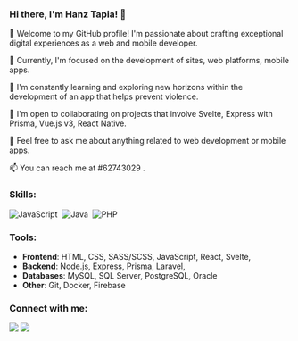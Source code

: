 ### Hi there, I'm Hanz Tapia! 👋
🌟 Welcome to my GitHub profile! I'm passionate about crafting exceptional digital experiences as a web and mobile developer.

🔭 Currently, I'm focused on the development of sites, web platforms, mobile apps.

🌱 I'm constantly learning and exploring new horizons within the development of an app that helps prevent violence.

🤝 I'm open to collaborating on projects that involve Svelte, Express with Prisma, Vue.js v3, React Native.

💬 Feel free to ask me about anything related to web development or mobile apps.

📫 You can reach me at #62743029 .

### Skills:
<!-- Agrega los badges de las habilidades con los enlaces correspondientes -->
![JavaScript](https://img.shields.io/badge/JavaScript-blue?style=for-the-badge&logo=JavaScript&logoColor=white)&nbsp;
![Java](https://img.shields.io/badge/Java-orange?style=for-the-badge&logo=Java&logoColor=white)&nbsp;
![PHP](https://img.shields.io/badge/PHP-purple?style=for-the-badge&logo=php&logoColor=white)&nbsp;

### Tools:
<!-- Enumera las herramientas de desarrollo frontend, backend y bases de datos -->
- **Frontend**: HTML, CSS, SASS/SCSS, JavaScript, React, Svelte,
- **Backend**: Node.js, Express, Prisma, Laravel,
- **Databases**: MySQL, SQL Server, PostgreSQL, Oracle
- **Other**: Git, Docker, Firebase

### Connect with me:
[<img src="https://img.shields.io/badge/github-%2312100E.svg?&style=for-the-badge&logo=github&logoColor=white&color=black" />](https://github.com/TANHEHANZ)
[<img src="https://img.shields.io/badge/instagram-%2312100E.svg?&style=for-the-badge&logo=instagram&logoColor=white&color=black" />](https://instagram.com/hanz_tapia)
<!---
## GitHub Stats:
<a href="https://github.com/TANHEHANZ/github-readme-stats">
  <img align="center" src="https://github-readme-stats.vercel.app/api?username=TANHEHANZ&show_icons=true&include_all_commits=true&theme=buefy&hide_border=true" alt="Hanz's github stats" />
</a>
<a href="https://github.com/TANHEHANZ/github-readme-stats">
  <img align="center" src="https://github-readme-stats.vercel.app/api/top-langs/?username=TANHEHANZ&layout=compact&theme=buefy&hide_border=true" />
</a>
-->
